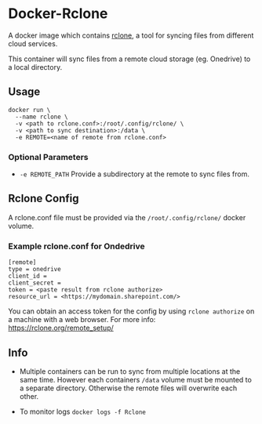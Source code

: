 # Docker-Rclone
A docker image which contains [rclone](https://rclone.org/), a tool for syncing files from different cloud services.

This container will sync files from a remote cloud storage (eg. Onedrive) to a local directory.

## Usage
```
docker run \
  --name rclone \
  -v <path to rclone.conf>:/root/.config/rclone/ \
  -v <path to sync destination>:/data \
  -e REMOTE=<name of remote from rclone.conf>
```
### Optional Parameters
* `-e REMOTE_PATH` Provide a subdirectory at the remote to sync files from.

## Rclone Config
A rclone.conf file must be provided via the `/root/.config/rclone/` docker volume.


### Example rclone.conf for Ondedrive
```
[remote]
type = onedrive
client_id =
client_secret =
token = <paste result from rclone authorize>
resource_url = <https://mydomain.sharepoint.com/>
```
You can obtain an access token for the config by using `rclone authorize` on a machine with a web browser. For more info: https://rclone.org/remote_setup/


## Info
* Multiple containers can be run to sync from multiple locations at the same time. However each containers `/data` volume must be mounted to a separate directory. Otherwise the remote files will overwrite each other.

* To monitor logs `docker logs -f Rclone`
